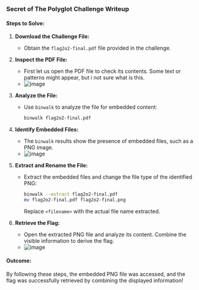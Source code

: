### Secret of The Polyglot Challenge Writeup

#### Steps to Solve:

1. **Download the Challenge File:**
   - Obtain the `flag2o2-final.pdf` file provided in the challenge.

2. **Inspect the PDF File:**
   - First let us open the PDF file to check its contents. Some text or patterns might appear, but i not sure what is this.
   - ![image](https://github.com/user-attachments/assets/5d679cf4-fc43-45a3-95bd-e541c90c0c9b)

3. **Analyze the File:**
   - Use `binwalk` to analyze the file for embedded content:
     ```bash
     binwalk flag2o2-final.pdf
     ```

4. **Identify Embedded Files:**
   - The `binwalk` results show the presence of embedded files, such as a PNG image.
   - ![image](https://github.com/user-attachments/assets/5f4b6685-28b9-4b60-b36e-7d7604a522c8)

5. **Extract and Rename the File:**
   - Extract the embedded files and change the file type of the identified PNG:
     ```bash
     binwalk --extract flag2o2-final.pdf
     mv flag2o2-final.pdf flag2o2-final.png
     ```
     Replace `<filename>` with the actual file name extracted.

6. **Retrieve the Flag:**
   - Open the extracted PNG file and analyze its content. Combine the visible information to derive the flag.
   - ![image](https://github.com/user-attachments/assets/29b4af1e-3fcf-460f-9681-e70ef9f33f81)

#### Outcome:
By following these steps, the embedded PNG file was accessed, and the flag was successfully retrieved by combining the displayed information!


